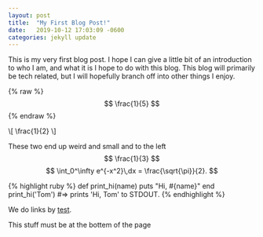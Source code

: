 ```yaml
---
layout: post
title:  "My First Blog Post!"
date:   2019-10-12 17:03:09 -0600
categories: jekyll update
---
```

This is my very first blog post. I hope I can give a little bit of an introduction to who I am, and what it is I hope to do with this blog. This blog will primarily be tech related, but I will hopefully branch off into other things I enjoy.

{% raw %}
$$ \frac{1}{5} $$
{% endraw %}

\\[ \frac{1}{2} \\]

These two end up weird and small and to the left <br>
$$ \frac{1}{3} $$
$$
\int_0^\infty e^{-x^2}\,dx = \frac{\sqrt{\pi}}{2}.
$$

{% highlight ruby %}
def print_hi(name)
  puts "Hi, #{name}"
end
print_hi('Tom')
#=> prints 'Hi, Tom' to STDOUT.
{% endhighlight %}

We do links by [test][andthen]. 

This stuff must be at the bottem of the page

[andthen]: https://jekyllrb.com/docs/home
